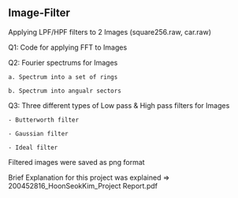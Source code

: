 ## Image-Filter
Applying LPF/HPF filters to 2 Images (square256.raw, car.raw)

Q1: Code for applying FFT to Images

Q2: Fourier spectrums for Images

    a. Spectrum into a set of rings
    
    b. Spectrum into angualr sectors
    
Q3: Three different types of Low pass & High pass filters for Images
    
    - Butterworth filter
    
    - Gaussian filter
    
    - Ideal filter

Filtered images were saved as png format

Brief Explanation for this project was explained => 200452816_HoonSeokKim_Project Report.pdf

